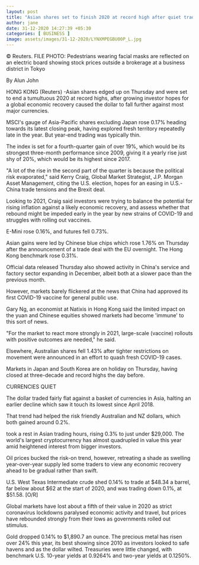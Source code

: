 ```yaml
---
layout: post
title: "Asian shares set to finish 2020 at record high after quiet trading day"
author: jane 
date: 31-12-2020 14:27:39 +05:30 
categories: [ BUSINESS ] 
image: assets/images/31-12-2020/LYNXMPEGBU00P_L.jpg
---
```

© Reuters. FILE PHOTO: Pedestrians wearing facial masks are reflected on an electric board showing stock prices outside a brokerage at a business district in Tokyo

By Alun John

HONG KONG (Reuters) -Asian shares edged up on Thursday and were set to end a tumultuous 2020 at record highs, after growing investor hopes for a global economic recovery caused the dollar to fall further against most major currencies.

MSCI's gauge of Asia-Pacific shares excluding Japan rose 0.17% heading towards its latest closing peak, having explored fresh territory repeatedly late in the year. But year-end trading was typically thin.

The index is set for a fourth-quarter gain of over 19%, which would be its strongest three-month performance since 2009, giving it a yearly rise just shy of 20%, which would be its highest since 2017.

"A lot of the rise in the second part of the quarter is because the political risk evaporated," said Kerry Craig, Global Market Strategist, J.P. Morgan Asset Management, citing the U.S. election, hopes for an easing in U.S.-China trade tensions and the Brexit deal.

Looking to 2021, Craig said investors were trying to balance the potential for rising inflation against a likely economic recovery, and assess whether that rebound might be impeded early in the year by new strains of COVID-19 and struggles with rolling out vaccines.

E-Mini rose 0.16%, and futures fell 0.73%.

Asian gains were led by Chinese blue chips which rose 1.76% on Thursday after the announcement of a trade deal with the EU overnight. The Hong Kong benchmark rose 0.31%.

Official data released Thursday also showed activity in China's service and factory sector expanding in December, albeit both at a slower pace than the previous month.

However, markets barely flickered at the news that China had approved its first COVID-19 vaccine for general public use.

Gary Ng, an economist at Natixis in Hong Kong said the limited impact on the yuan and Chinese equities showed markets had become 'immune' to this sort of news.

"For the market to react more strongly in 2021, large-scale (vaccine) rollouts with positive outcomes are needed," he said.

Elsewhere, Australian shares fell 1.43% after tighter restrictions on movement were announced in an effort to quash fresh COVID-19 cases.

Markets in Japan and South Korea are on holiday on Thursday, having closed at three-decade and record highs the day before.

CURRENCIES QUIET

The dollar traded fairly flat against a basket of currencies in Asia, halting an earlier decline which saw it touch its lowest since April 2018.

That trend had helped the risk friendly Australian and NZ dollars, which both gained around 0.2%.

took a rest in Asian trading hours, rising 0.3% to just under $29,000. The world's largest cryptocurrency has almost quadrupled in value this year amid heightened interest from bigger investors.

Oil prices bucked the risk-on trend, however, retreating a shade as swelling year-over-year supply led some traders to view any economic recovery ahead to be gradual rather than swift.

U.S. West Texas Intermediate crude shed 0.14% to trade at $48.34 a barrel, far below about $62 at the start of 2020, and was trading down 0.1%, at $51.58. [O/R]

Global markets have lost about a fifth of their value in 2020 as strict coronavirus lockdowns paralysed economic activity and travel, but prices have rebounded strongly from their lows as governments rolled out stimulus.

Gold dropped 0.14% to $1,890.7 an ounce. The precious metal has risen over 24% this year, its best showing since 2010 as investors looked to safe havens and as the dollar wilted. Treasuries were little changed, with benchmark U.S. 10-year yields at 0.9264% and two-year yields at 0.1250%.